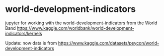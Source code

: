 # world-development-indicators
jupyter for working with the world-development-indicators from the World Band https://www.kaggle.com/worldbank/world-development-indicators/kernels

Update: 
now data is from https://www.kaggle.com/datasets/psycon/world-development-indicators
